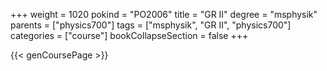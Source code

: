 +++
weight = 1020
pokind = "PO2006"
title = "GR II"
degree = "msphysik"
parents = ["physics700"]
tags = ["msphysik", "GR II", "physics700"]
categories = ["course"]
bookCollapseSection = false
+++

{{< genCoursePage >}}
